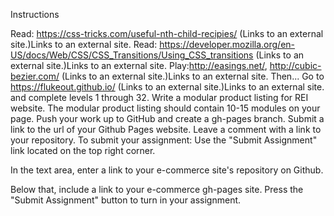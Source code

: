 Instructions

Read: https://css-tricks.com/useful-nth-child-recipies/ (Links to an external site.)Links to an external site.
Read: https://developer.mozilla.org/en-US/docs/Web/CSS/CSS_Transitions/Using_CSS_transitions (Links to an external site.)Links to an external site.
Play:http://easings.net/, http://cubic-bezier.com/ (Links to an external site.)Links to an external site.
Then...
Go to https://flukeout.github.io/ (Links to an external site.)Links to an external site. and complete levels 1 through 32.
Write a modular product listing for REI website. The modular product listing should contain 10-15 modules on your page.
Push your work up to GitHub and create a gh-pages branch.
Submit a link to the url of your Github Pages website.
Leave a comment with a link to your repository.
To submit your assignment: 
Use the "Submit Assignment" link located on the top right corner.

In the text area, enter a link to your e-commerce site's repository on Github.

Below that, include a link to your e-commerce gh-pages site.
Press the "Submit Assignment" button to turn in your assignment.